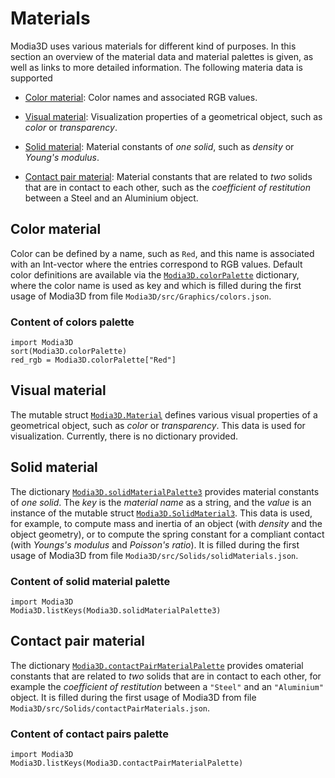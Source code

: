 ﻿
# Materials

Modia3D uses various materials for different kind of purposes. In this section an overview
of the material data and material palettes is given, as well as links to more detailed
information. The following materia data is supported

- [Color material](@ref): Color names and associated RGB values.

- [Visual material](@ref): Visualization properties of a geometrical object,
  such as *color* or *transparency*.

- [Solid material](@ref): Material constants of *one solid*, such as
  *density* or *Young's modulus*.

- [Contact pair material](@ref): Material constants that are related to *two*
  solids that are in contact to each other, such as the *coefficient of restitution*
  between a Steel and an Aluminium object.


## Color material

 Color can be defined by a name, such as `Red`, and this
 name is associated with an Int-vector where the entries correspond to RGB values.
 Default color definitions are available via the [`Modia3D.colorPalette`](@ref)
 dictionary, where the color name is used as key and which is filled during the first
 usage of Modia3D from file `Modia3D/src/Graphics/colors.json`.

### Content of colors palette

```@repl
import Modia3D
sort(Modia3D.colorPalette)
red_rgb = Modia3D.colorPalette["Red"]
```


## Visual material

The mutable struct [`Modia3D.Material`](@ref) defines
various visual properties of a geometrical object, such as *color* or *transparency*.
This data is used for visualization. Currently, there is no dictionary provided.


## Solid material

The dictionary [`Modia3D.solidMaterialPalette3`](@ref) provides material constants of *one solid*.
The *key* is the *material name* as a string, and the *value* is an instance of the mutable struct
[`Modia3D.SolidMaterial3`](@ref). This data is used, for example, to compute mass and inertia of an object
(with *density* and the object geometry), or to compute the spring constant
for a compliant contact (with *Youngs's modulus* and *Poisson's ratio*).
It is filled during the first usage of Modia3D from file `Modia3D/src/Solids/solidMaterials.json`.

### Content of solid material palette

```@repl
import Modia3D
Modia3D.listKeys(Modia3D.solidMaterialPalette3)
```



## Contact pair material

The dictionary [`Modia3D.contactPairMaterialPalette`](@ref) provides
omaterial constants that are related to *two* solids that are in contact to each other,
for example the *coefficient of restitution*  between a `"Steel"` and an `"Aluminium"` object.
It is filled during the first usage of Modia3D from file `Modia3D/src/Solids/contactPairMaterials.json`.

### Content of contact pairs palette

```@repl
import Modia3D
Modia3D.listKeys(Modia3D.contactPairMaterialPalette)
```
